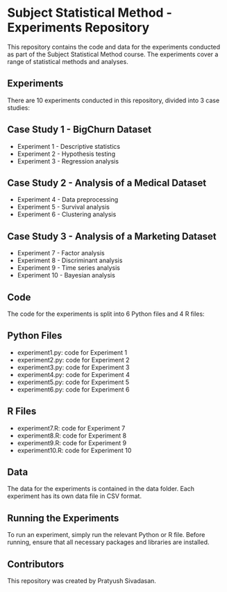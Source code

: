 # Subject Statistical Method - Experiments Repository
This repository contains the code and data for the experiments conducted as part of the Subject Statistical Method course. The experiments cover a range of statistical methods and analyses.

## Experiments
There are 10 experiments conducted in this repository, divided into 3 case studies:

## Case Study 1 - BigChurn Dataset
- Experiment 1 - Descriptive statistics
- Experiment 2 - Hypothesis testing
- Experiment 3 - Regression analysis
## Case Study 2 - Analysis of a Medical Dataset
- Experiment 4 - Data preprocessing
- Experiment 5 - Survival analysis
- Experiment 6 - Clustering analysis
## Case Study 3 - Analysis of a Marketing Dataset
- Experiment 7 - Factor analysis
- Experiment 8 - Discriminant analysis
- Experiment 9 - Time series analysis
- Experiment 10 - Bayesian analysis
## Code
The code for the experiments is split into 6 Python files and 4 R files:

## Python Files
- experiment1.py: code for Experiment 1
- experiment2.py: code for Experiment 2
- experiment3.py: code for Experiment 3
- experiment4.py: code for Experiment 4
- experiment5.py: code for Experiment 5
- experiment6.py: code for Experiment 6
## R Files
- experiment7.R: code for Experiment 7
- experiment8.R: code for Experiment 8
- experiment9.R: code for Experiment 9
- experiment10.R: code for Experiment 10
## Data
The data for the experiments is contained in the data folder. Each experiment has its own data file in CSV format.

## Running the Experiments
To run an experiment, simply run the relevant Python or R file. Before running, ensure that all necessary packages and libraries are installed.

## Contributors
This repository was created by Pratyush Sivadasan.
